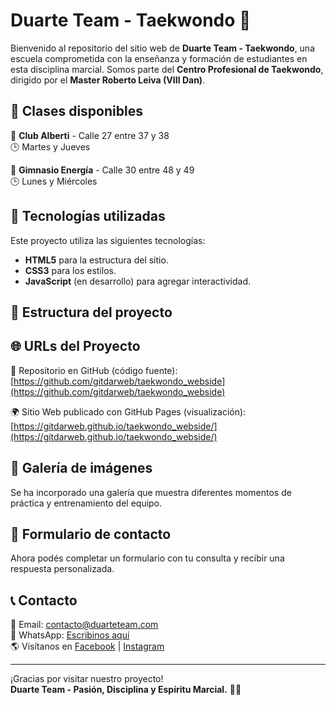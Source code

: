 # Duarte Team - Taekwondo 🥋

Bienvenido al repositorio del sitio web de **Duarte Team - Taekwondo**, una escuela comprometida con la enseñanza y formación de estudiantes en esta disciplina marcial. Somos parte del **Centro Profesional de Taekwondo**, dirigido por el **Master Roberto Leiva (VIII Dan)**.

## 📌 Clases disponibles

📍 **Club Alberti** - Calle 27 entre 37 y 38  
🕒 Martes y Jueves  

📍 **Gimnasio Energía** - Calle 30 entre 48 y 49  
🕒 Lunes y Miércoles  

## 🚀 Tecnologías utilizadas

Este proyecto utiliza las siguientes tecnologías:
- **HTML5** para la estructura del sitio.
- **CSS3** para los estilos.
- **JavaScript** (en desarrollo) para agregar interactividad.

## 📂 Estructura del proyecto

## 🌐 URLs del Proyecto

🔗 Repositorio en GitHub (código fuente):  
[https://github.com/gitdarweb/taekwondo_webside](https://github.com/gitdarweb/taekwondo_webside)

🌍 Sitio Web publicado con GitHub Pages (visualización):  
[https://gitdarweb.github.io/taekwondo_webside/](https://gitdarweb.github.io/taekwondo_webside/)

## 📸 Galería de imágenes

Se ha incorporado una galería que muestra diferentes momentos de práctica y entrenamiento del equipo.

## 📝 Formulario de contacto

Ahora podés completar un formulario con tu consulta y recibir una respuesta personalizada.

## 📞 Contacto

📧 Email: contacto@duarteteam.com  
📲 WhatsApp: [Escribinos aquí](https://wa.me/)  
🌎 Visítanos en [Facebook](#) | [Instagram](#)

---

¡Gracias por visitar nuestro proyecto!  
**Duarte Team - Pasión, Disciplina y Espíritu Marcial.** 🥋🔥


